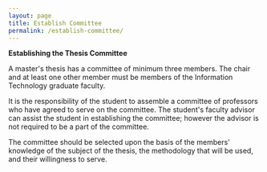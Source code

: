 ```yaml
---
layout: page
title: Establish Committee
permalink: /establish-committee/
---
```


**Establishing the Thesis Committee**

A master&#39;s thesis has a committee of minimum three members. The chair and at least one other member must be members of the Information Technology graduate faculty.

It is the responsibility of the student to assemble a committee of professors who have agreed to serve on the committee. The student&#39;s faculty advisor can assist the student in establishing the committee; however the advisor is not required to be a part of the committee.

The committee should be selected upon the basis of the members&#39; knowledge of the subject of the thesis, the methodology that will be used, and their willingness to serve.

